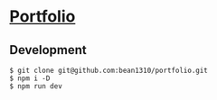 # [Portfolio](https://portfolio.beanlog.xyz)

## Development

```console
$ git clone git@github.com:bean1310/portfolio.git
$ npm i -D
$ npm run dev
```
